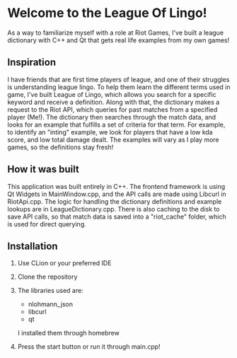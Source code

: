 # Welcome to the League Of Lingo!

As a way to familiarize myself with a role at Riot Games, I've built a league dictionary with C++ and Qt that gets real life examples from my own games!

## Inspiration
I have friends that are first time players of league, and one of their struggles is understanding league lingo. To help them learn the different terms used
in game, I've built League of Lingo, which allows you search for a specific keyword and receive a definition. Along with that, the dictionary makes a request to the Riot API,
which queries for past matches from a specified player (Me!). The dictionary then searches through the match data, and looks for an example that fulfills a set of criteria
for that term. For example, to identify an "inting" example, we look for players that have a low kda score, and low total damage dealt. The examples will vary as I play more games,
so the definitions stay fresh!

## How it was built
This application was built entirely in C++. The frontend framework is using Qt Widgets in MainWindow.cpp, and the API calls are made using Libcurl in RiotApi.cpp. The logic for
handling the dictionary definitions and example lookups are in LeagueDictionary.cpp. There is also caching to the disk to save API calls, so that match data is saved into a "riot_cache"
folder, which is used for direct querying.

## Installation
1. Use CLion or your preferred IDE
3. Clone the repository
3. The libraries used are:
   - nlohmann_json
   - libcurl
   - qt
   
   I installed them through homebrew
4. Press the start button or run it through main.cpp!

